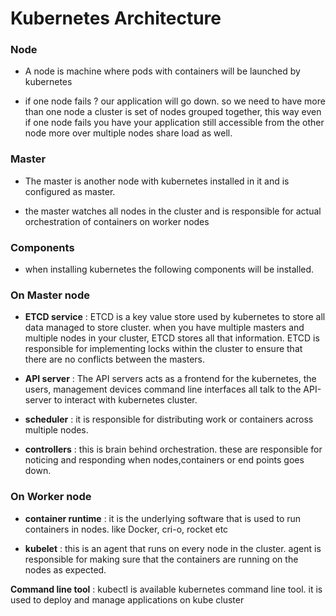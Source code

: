 # Kubernetes Architecture

### Node

- A node is machine where pods with containers will be launched by kubernetes

- if one node fails ? our application will go down. so we need to have more than one node a cluster is set of nodes grouped
    together, this way even if one node fails you have your application still accessible from the other node
    more over multiple nodes share load as well.


### Master

- The master is another node with kubernetes installed in it and is configured as master.

- the master watches all nodes in the cluster and is responsible for actual orchestration of containers on worker nodes

### Components

- when installing kubernetes the following components will be installed.

### On Master node

- **ETCD service** : ETCD is a key value store used by kubernetes to store all data managed to store cluster. 
when you have multiple masters and multiple nodes in your cluster, ETCD stores all that information.
ETCD is responsible for implementing locks within the cluster to ensure that there are no conflicts between the masters.

- **API server** : The API servers acts as a frontend for the kubernetes, the users, management devices command line 
interfaces all talk to the API-server to interact with kubernetes cluster.

- **scheduler** : it is responsible for distributing work or containers across multiple nodes.

- **controllers** : this is brain behind  orchestration. these are responsible for noticing and responding when nodes,containers 
or end points goes down. 
  
### On Worker node

- **container runtime** : it is the underlying software that is used to run containers in nodes. like Docker, cri-o, rocket etc

- **kubelet** : this is an agent that runs on every node in the cluster. agent is responsible for making sure that the
containers are running on the nodes as expected.

**Command line tool** : kubectl is available kubernetes command line tool.
it is used to deploy and manage applications on kube cluster





